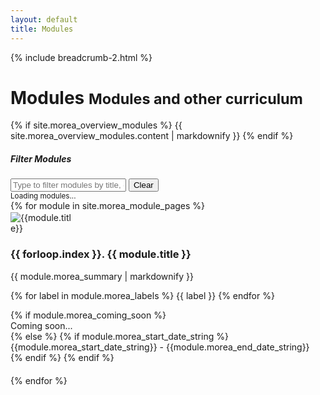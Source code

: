 ```yaml
---
layout: default
title: Modules
---
```

{% include breadcrumb-2.html %}

<div class="container">
  <h1>Modules <small class="header-small">Modules and other curriculum</small></h1>
  
  {% if site.morea_overview_modules %}
    {{ site.morea_overview_modules.content | markdownify }}
  {% endif %}
  
  <!-- Filter Section -->
  <div class="row mb-4">
    <div class="col-12">
      <div class="card">
        <div class="card-body">
          <h5 class="card-title">Filter Modules</h5>
          <div class="input-group">
            <input type="text" class="form-control" id="moduleFilter" placeholder="Type to filter modules by title, description, or course...">
            <button class="btn btn-outline-secondary" type="button" id="clearFilter">Clear</button>
          </div>
          <small class="text-muted mt-2 d-block">
            <span id="moduleCount">Loading modules...</span>
          </small>
        </div>
      </div>
    </div>
  </div>
  
  <div class="row">
     {% for module in site.morea_module_pages %}
        <div class="col-md-6 col-lg-4 module-card-wrapper" style="padding-bottom: 20px"
             data-title="{{ module.title | downcase | escape }}"
             data-description="{{ module.morea_summary | strip_html | downcase | escape }}"
             data-course="descartes">
          <div class="card h-100">
            <div class="text-center">
              <img alt="{{module.title}}" src="{{ site.baseurl }}{{ module.morea_icon_url }}" class="card-img-top rounded-circle" style="max-width: 100px; padding-top: 2px">
            </div>
            <div class="card-body">
              <h3 class="card-title">{{ forloop.index }}. {{ module.title }}</h3>
              {{ module.morea_summary | markdownify }}
              <p>
              {% for label in module.morea_labels %}
                <span class="badge bg-primary">{{ label }}</span>
              {% endfor %}
              </p>
            </div>
            {% if module.morea_coming_soon %}
              <div class="card-footer text-center">
                <span>Coming soon...</span>
              </div>
            {% else %}
              {% if module.morea_start_date_string %}
                <div class="card-footer text-center">
                  {{module.morea_start_date_string}} - {{module.morea_end_date_string}}
                </div>
              {% endif %}
              <a href="{{ module.morea_id }}" class="stretched-link"></a>
            {% endif %}
          </div>
        </div>
     {% endfor %}
  </div>
</div>

<div class="container-fluid">
    <div id="course_cards_div"></div>
</div>

<script>
// Load course data when page loads

// Function to fetch CSV and load course modules
async function fetchAndLogCourseData() {
    try {
        const url = '/descartes-modules/course-sites/descartes-courses.csv';
        
        // Fetch the CSV file from the current server
        const response = await fetch(url);
        
        if (!response.ok) {
            throw new Error(`HTTP error! status: ${response.status} - ${response.statusText}`);
        }
        
        const csvText = await response.text();
        const rows = csvText.trim().split('\n');
        
        // Loop through the rows and process each course
        for (const row of rows) {
            if (row.trim() === '') continue; // Skip empty rows
            
            const [course, course_url, course_name, course_description] = row.split(',').map(field => field.trim());
            
            if (course && course_url) {
                // Fetch module-info.js from the course URL
                try {
                    const moduleInfoUrl = `${course_url}module-info.js`;
                    
                    const moduleResponse = await fetch(moduleInfoUrl);
                    
                    if (moduleResponse.ok) {
                        const moduleInfoContent = await moduleResponse.text();
                        
                        // Parse the module-info.js content to extract modules array using regex
                        try {
                            const modulesMatch = moduleInfoContent.match(/modules:\s*\[([\s\S]*?)\]/);
                            if (modulesMatch) {
                                const modulesArrayContent = modulesMatch[1];
                                
                                // Extract individual module objects using regex
                                const moduleObjectMatches = modulesArrayContent.match(/\{[^{}]*(?:\{[^{}]*\}[^{}]*)*\}/g);
                                
                                if (moduleObjectMatches) {
                                    
                                    // Parse each module object
                                    const moduleObjects = [];
                                    let moduleCardsHTML = '';
                                    
                                    moduleObjectMatches.forEach((moduleStr, index) => {
                                        try {
                                            // Convert JavaScript object format to JSON
                                            let jsonModuleStr = moduleStr
                                                .replace(/([{,]\s*)([a-zA-Z_$][a-zA-Z0-9_$]*)\s*:/g, '$1"$2":')  // Quote property names
                                                .replace(/:\s*"([^"]*)"([^,}\]]*)/g, ': "$1$2"')  // Handle quoted strings
                                                .replace(/:\s*'([^']*)'/g, ': "$1"')  // Convert single quotes to double quotes
                                                .replace(/,(\s*[}\]])/g, '$1');  // Remove trailing commas
                                            
                                            const moduleObj = JSON.parse(jsonModuleStr);
                                            moduleObjects.push(moduleObj);
                                            
                                            // Create module card HTML
                                            const moduleUrl = moduleObj.moduleUrl || '#';
                                            let fullModuleUrl;
                                            
                                            if (moduleUrl.startsWith('http')) {
                                                // Absolute URL, use as-is
                                                fullModuleUrl = moduleUrl;
                                            } else {
                                                // Relative URL, combine with course_url
                                                let baseCourseUrl = course_url.endsWith('/') ? course_url.slice(0, -1) : course_url;
                                                let relativeModuleUrl = moduleUrl.startsWith('/') ? moduleUrl : '/' + moduleUrl;
                                                
                                                // Check for overlapping paths
                                                const courseUrlParts = baseCourseUrl.split('/');
                                                const moduleUrlParts = relativeModuleUrl.split('/').filter(part => part !== '');
                                                
                                                // Find if the last part of course URL matches the first part of module URL
                                                const lastCourseUrlPart = courseUrlParts[courseUrlParts.length - 1];
                                                const firstModuleUrlPart = moduleUrlParts[0];
                                                
                                                if (lastCourseUrlPart && firstModuleUrlPart && lastCourseUrlPart === firstModuleUrlPart) {
                                                    // Remove the overlapping part from module URL
                                                    const cleanModuleUrlParts = moduleUrlParts.slice(1);
                                                    relativeModuleUrl = cleanModuleUrlParts.length > 0 ? '/' + cleanModuleUrlParts.join('/') : '';
                                                }
                                                
                                                fullModuleUrl = baseCourseUrl + relativeModuleUrl;
                                            }
                                            
                                            const moduleTitle = moduleObj.title || 'Untitled Module';
                                            const moduleDescription = moduleObj.description || 'No description available';
                                            const moduleCourse = moduleObj.course || course;
                                            const moduleLabel = moduleObj.descartesModule ? 'DESCARTES module' : 'Module';
                                            
                                            moduleCardsHTML += `
                                                <div class="col-md-6 col-lg-4 module-card-wrapper" style="padding-bottom: 20px" 
                                                     data-title="${moduleTitle.toLowerCase()}" 
                                                     data-description="${moduleDescription.toLowerCase()}" 
                                                     data-course="${moduleCourse.toLowerCase()}">
                                                    <div class="card h-100">
                                                        <div class="card-body">
                                                            <h3 class="card-title">${moduleTitle}</h3>
                                                            <p>${moduleDescription}</p>
                                                            <p>
                                                                <span class="badge bg-primary">${moduleCourse}</span>
                                                                <span class="badge bg-primary">${moduleLabel}</span>
                                                            </p>
                                                        </div>
                                                        <a href="${fullModuleUrl}" class="stretched-link"></a>
                                                    </div>
                                                </div>`;
                                            
                                        } catch (parseError) {
                                            // Skip modules that can't be parsed
                                        }
                                    });
                                    
                                    // Insert module cards into the DOM
                                    if (moduleCardsHTML) {
                                        const courseCardsDiv = document.getElementById('course_cards_div');
                                        if (courseCardsDiv) {
                                            courseCardsDiv.innerHTML += `
                                                <div class="row course-section" data-course="${course.toLowerCase()}">
                                                    <div class="col-12">
                                                        <h3 class="mt-4 mb-3 course-header">Modules from ${course}</h3>
                                                    </div>
                                                    ${moduleCardsHTML}
                                                </div>`;
                                        }
                                    }
                                    
                                } else {
                                    // No module objects found in array
                                }
                            } else {
                                // Could not find modules array with regex
                            }
                        } catch (regexError) {
                            // Regex parsing failed
                        }
                    } else {
                        // Failed to fetch module-info.js
                    }
                } catch (moduleError) {
                    // Error fetching module-info.js
                }
                
                // Separator comment for next course processing
            }
        }
        
    } catch (error) {
        // Error fetching course data
    }
}

// Call the function when DOM is loaded
document.addEventListener('DOMContentLoaded', function() {
    fetchAndLogCourseData();
});

// Also try calling it immediately in case DOM is already loaded
if (document.readyState === 'loading') {
    // Document still loading, waiting for DOMContentLoaded
} else {
    // Document already loaded, calling function immediately
    fetchAndLogCourseData();
}

// Progressive filter functionality
function setupModuleFilter() {
    const filterInput = document.getElementById('moduleFilter');
    const clearButton = document.getElementById('clearFilter');
    const moduleCountSpan = document.getElementById('moduleCount');
    
    if (!filterInput || !clearButton || !moduleCountSpan) return;
    
    function updateModuleCount() {
        const allCards = document.querySelectorAll('.module-card-wrapper');
        const visibleCards = document.querySelectorAll('.module-card-wrapper:not([style*="display: none"])');
        moduleCountSpan.textContent = `Showing ${visibleCards.length} of ${allCards.length} modules`;
    }
    
    function filterModules() {
        const searchTerm = filterInput.value.toLowerCase().trim();
        const moduleCards = document.querySelectorAll('.module-card-wrapper');
        
        moduleCards.forEach(card => {
            const title = card.getAttribute('data-title') || '';
            const description = card.getAttribute('data-description') || '';
            const course = card.getAttribute('data-course') || '';
            
            const matches = title.includes(searchTerm) || 
                          description.includes(searchTerm) || 
                          course.includes(searchTerm);
            
            if (matches || searchTerm === '') {
                card.style.display = '';
            } else {
                card.style.display = 'none';
            }
        });
        
        // Hide/show course section headers based on visible modules
        const courseSections = document.querySelectorAll('.course-section');
        courseSections.forEach(section => {
            const visibleCards = section.querySelectorAll('.module-card-wrapper:not([style*="display: none"])');
            const courseHeader = section.querySelector('.course-header');
            
            if (visibleCards.length === 0) {
                section.style.display = 'none';
            } else {
                section.style.display = '';
            }
        });
        
        updateModuleCount();
    }
    
    // Set up event listeners
    filterInput.addEventListener('input', filterModules);
    clearButton.addEventListener('click', function() {
        filterInput.value = '';
        filterModules();
        filterInput.focus();
    });
    
    // Initial count update - check multiple times to catch both static and dynamic cards
    updateModuleCount(); // Immediate update for static cards
    setTimeout(updateModuleCount, 500); // Update after dynamic cards start loading
    setTimeout(updateModuleCount, 2000); // Update after dynamic cards finish loading
    setTimeout(updateModuleCount, 5000); // Final update for slow connections
}

// Set up filter when DOM is loaded
document.addEventListener('DOMContentLoaded', setupModuleFilter);

// Also set up filter if DOM is already loaded
if (document.readyState !== 'loading') {
    setupModuleFilter();
}
</script>
